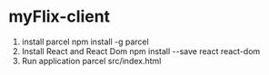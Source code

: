# myFlix-client
1.  install parcel
    npm install -g parcel
2.  Install React and React Dom
    npm install --save react react-dom
3.  Run application
    parcel src/index.html
 
